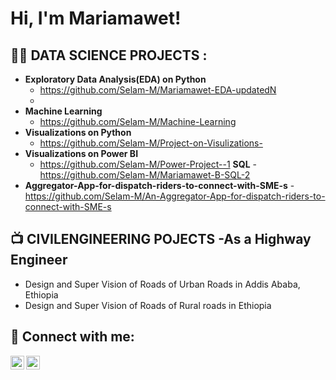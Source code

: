 <h1>Hi, I'm Mariamawet! 

<h2>👨‍💻 DATA SCIENCE PROJECTS :</h2>

- <b> Exploratory Data Analysis(EDA) on Python</b>
  - https://github.com/Selam-M/Mariamawet-EDA-updatedN
  -
- <b> Machine Learning</b>
  - https://github.com/Selam-M/Machine-Learning
- <b> Visualizations on Python</b>
  - https://github.com/Selam-M/Project-on-Visulizations-
- <b>Visualizations on Power BI</b>
  - https://github.com/Selam-M/Power-Project--1
  <b>SQL</b>
  -https://github.com/Selam-M/Mariamawet-B-SQL-2
- <b>Aggregator-App-for-dispatch-riders-to-connect-with-SME-s</b>
  -https://github.com/Selam-M/An-Aggregator-App-for-dispatch-riders-to-connect-with-SME-s
  

<h2>📺 CIVILENGINEERING POJECTS -As a Highway Engineer</h2>

- Design and Super Vision of Roads of Urban Roads in Addis Ababa, Ethiopia 
- Design and Super Vision of Roads of Rural roads in Ethiopia 

<h2> 🤳 Connect with me:</h2>

[<img align="left" alt="JoshMadakor | LinkedIn" width="22px" src="https://cdn.jsdelivr.net/npm/simple-icons@v3/icons/linkedin.svg" />][linkedin]
[<img align="left" alt="JoshMadakor | Instagram" width="22px" src="https://cdn.jsdelivr.net/npm/simple-icons@v3/icons/instagram.svg" />][instagram]

[twitter]: https://twitter.com/joshmadako
[instagram]: https://www.instagram.com/joshmadakor/
[linkedin]: https://linkedin.com/in/joshmadakor

